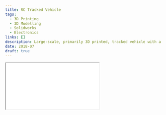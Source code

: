 ```yaml
---
title: RC Tracked Vehicle
tags: 
  - 3D Printing
  - 3D Modelling
  - Solidworks
  - Electronics
links: []
description: Large-scale, primarily 3D printed, tracked vehicle with a totally overkill drive system.
date: 2018-07
draft: true
---
```


<div class="iframe-container model">
<iframe src="/3D_models/tracked_mk1_r9.gltf"></iframe>
</div>